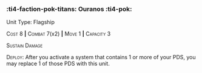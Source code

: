 ### :ti4-faction-pok-titans: **Ouranos** :ti4-pok:

Unit Type: Flagship 

<span style="font-variant:small-caps;">Cost</span> 8 __|__ <span style="font-variant:small-caps;">Combat</span> 7(x2) __|__ <span style="font-variant:small-caps;">Move</span> 1 __|__ <span style="font-variant:small-caps;">Capacity</span> 3

<span style="font-variant:small-caps;">Sustain Damage</span>

<span style="font-variant:small-caps;">Deploy</span>: After you activate a system that contains 1 or more of your PDS, you may replace 1 of those PDS with this unit.
